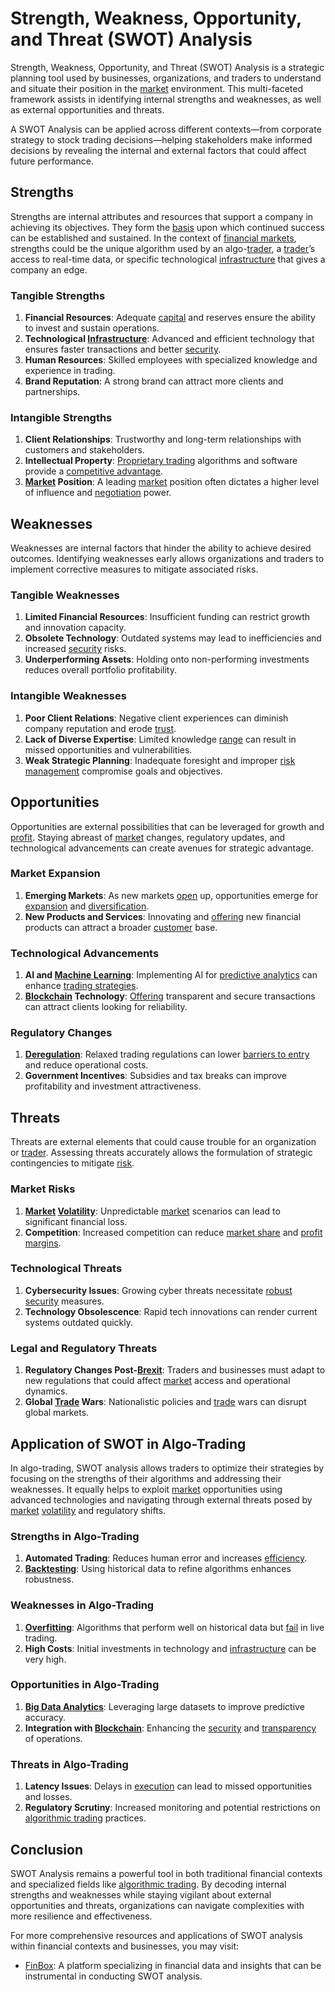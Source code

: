 # Strength, Weakness, Opportunity, and Threat (SWOT) Analysis

Strength, Weakness, Opportunity, and Threat (SWOT) Analysis is a strategic planning tool used by businesses, organizations, and traders to understand and situate their position in the [market](../m/market.md) environment. This multi-faceted framework assists in identifying internal strengths and weaknesses, as well as external opportunities and threats. 

A SWOT Analysis can be applied across different contexts—from corporate strategy to stock trading decisions—helping stakeholders make informed decisions by revealing the internal and external factors that could affect future performance.

## Strengths

Strengths are internal attributes and resources that support a company in achieving its objectives. They form the [basis](../b/basis.md) upon which continued success can be established and sustained. In the context of [financial markets](../f/financial_market.md), strengths could be the unique algorithm used by an algo-[trader](../t/trader.md), a [trader](../t/trader.md)’s access to real-time data, or specific technological [infrastructure](../i/infrastructure.md) that gives a company an edge.

### Tangible Strengths

1. **Financial Resources**: Adequate [capital](../c/capital.md) and reserves ensure the ability to invest and sustain operations.
2. **Technological [Infrastructure](../i/infrastructure.md)**: Advanced and efficient technology that ensures faster transactions and better [security](../s/security.md).
3. **Human Resources**: Skilled employees with specialized knowledge and experience in trading.
4. **Brand Reputation**: A strong brand can attract more clients and partnerships.

### Intangible Strengths

1. **Client Relationships**: Trustworthy and long-term relationships with customers and stakeholders.
2. **Intellectual Property**: [Proprietary trading](../p/proprietary_trading.md) algorithms and software provide a [competitive advantage](../c/competitive_advantage.md).
3. **[Market](../m/market.md) Position**: A leading [market](../m/market.md) position often dictates a higher level of influence and [negotiation](../n/negotiation.md) power.

## Weaknesses

Weaknesses are internal factors that hinder the ability to achieve desired outcomes. Identifying weaknesses early allows organizations and traders to implement corrective measures to mitigate associated risks.

### Tangible Weaknesses

1. **Limited Financial Resources**: Insufficient funding can restrict growth and innovation capacity.
2. **Obsolete Technology**: Outdated systems may lead to inefficiencies and increased [security](../s/security.md) risks.
3. **Underperforming Assets**: Holding onto non-performing investments reduces overall portfolio profitability.

### Intangible Weaknesses

1. **Poor Client Relations**: Negative client experiences can diminish company reputation and erode [trust](../t/trust.md).
2. **Lack of Diverse Expertise**: Limited knowledge [range](../r/range.md) can result in missed opportunities and vulnerabilities.
3. **Weak Strategic Planning**: Inadequate foresight and improper [risk management](../r/risk_management.md) compromise goals and objectives.

## Opportunities

Opportunities are external possibilities that can be leveraged for growth and [profit](../p/profit.md). Staying abreast of [market](../m/market.md) changes, regulatory updates, and technological advancements can create avenues for strategic advantage.

### Market Expansion

1. **Emerging Markets**: As new markets [open](../o/open.md) up, opportunities emerge for [expansion](../e/expansion.md) and [diversification](../d/diversification.md).
2. **New Products and Services**: Innovating and [offering](../o/offering.md) new financial products can attract a broader [customer](../c/customer.md) base.

### Technological Advancements

1. **AI and [Machine Learning](../m/machine_learning.md)**: Implementing AI for [predictive analytics](../p/predictive_analytics.md) can enhance [trading strategies](../t/trading_strategies.md).
2. **[Blockchain](../b/blockchain_in_trading.md) Technology**: [Offering](../o/offering.md) transparent and secure transactions can attract clients looking for reliability.

### Regulatory Changes

1. **[Deregulation](../d/deregulation.md)**: Relaxed trading regulations can lower [barriers to entry](../b/barriers_to_entry.md) and reduce operational costs.
2. **Government Incentives**: Subsidies and tax breaks can improve profitability and investment attractiveness.

## Threats

Threats are external elements that could cause trouble for an organization or [trader](../t/trader.md). Assessing threats accurately allows the formulation of strategic contingencies to mitigate [risk](../r/risk.md).

### Market Risks

1. **[Market](../m/market.md) [Volatility](../v/volatility.md)**: Unpredictable [market](../m/market.md) scenarios can lead to significant financial loss.
2. **Competition**: Increased competition can reduce [market share](../m/market_share.md) and [profit margins](../p/profit_margins_in_trading.md).

### Technological Threats

1. **Cybersecurity Issues**: Growing cyber threats necessitate [robust](../r/robust.md) [security](../s/security.md) measures.
2. **Technology Obsolescence**: Rapid tech innovations can render current systems outdated quickly.

### Legal and Regulatory Threats

1. **Regulatory Changes Post-[Brexit](../b/brexit.md)**: Traders and businesses must adapt to new regulations that could affect [market](../m/market.md) access and operational dynamics.
2. **Global [Trade](../t/trade.md) Wars**: Nationalistic policies and [trade](../t/trade.md) wars can disrupt global markets.

## Application of SWOT in Algo-Trading

In algo-trading, SWOT analysis allows traders to optimize their strategies by focusing on the strengths of their algorithms and addressing their weaknesses. It equally helps to exploit [market](../m/market.md) opportunities using advanced technologies and navigating through external threats posed by [market](../m/market.md) [volatility](../v/volatility.md) and regulatory shifts.

### Strengths in Algo-Trading

1. **Automated Trading**: Reduces human error and increases [efficiency](../e/efficiency.md).
2. **[Backtesting](../b/backtesting.md)**: Using historical data to refine algorithms enhances robustness.

### Weaknesses in Algo-Trading

1. **[Overfitting](../o/overfitting.md)**: Algorithms that perform well on historical data but [fail](../f/fail.md) in live trading.
2. **High Costs**: Initial investments in technology and [infrastructure](../i/infrastructure.md) can be very high.

### Opportunities in Algo-Trading

1. **[Big Data Analytics](../b/big_data_analytics_in_trading.md)**: Leveraging large datasets to improve predictive accuracy.
2. **Integration with [Blockchain](../b/blockchain_in_trading.md)**: Enhancing the [security](../s/security.md) and [transparency](../t/transparency.md) of operations.

### Threats in Algo-Trading

1. **Latency Issues**: Delays in [execution](../e/execution.md) can lead to missed opportunities and losses.
2. **Regulatory Scrutiny**: Increased monitoring and potential restrictions on [algorithmic trading](../a/accountability.md) practices.

## Conclusion

SWOT Analysis remains a powerful tool in both traditional financial contexts and specialized fields like [algorithmic trading](../a/accountability.md). By decoding internal strengths and weaknesses while staying vigilant about external opportunities and threats, organizations can navigate complexities with more resilience and effectiveness.

For more comprehensive resources and applications of SWOT analysis within financial contexts and businesses, you may visit:

- [FinBox](https://finbox.com/): A platform specializing in financial data and insights that can be instrumental in conducting SWOT analysis.